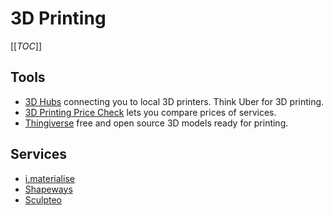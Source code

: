 # 3D Printing

[[_TOC_]]

## Tools

* [3D Hubs](https://www.3dhubs.com/) connecting you to local 3D printers. Think Uber for 3D printing.
* [3D Printing Price Check](http://3dprintingpricecheck.com/) lets you compare prices of services.
* [Thingiverse](http://www.thingiverse.com/) free and open source 3D models ready for printing.

## Services

* [i.materialise](http://i.materialise.com/)
* [Shapeways](https://www.shapeways.com)
* [Sculpteo](http://www.sculpteo.com/en/)